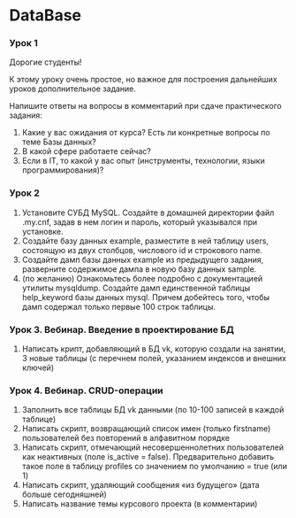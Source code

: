 # DataBase


### Урок 1
Дорогие студенты!

К этому уроку очень простое, но важное для построения дальнейших уроков дополнительное задание.

Напишите ответы на вопросы в комментарий при сдаче практического задания:
1) Какие у вас ожидания от курса? Есть ли конкретные вопросы по теме Базы данных?
2) В какой сфере работаете сейчас?
3) Если в IT, то какой у вас опыт (инструменты, технологии, языки программирования)?


### Урок 2

1) Установите СУБД MySQL. Создайте в домашней директории файл .my.cnf, задав в нем логин и пароль, который указывался при установке.
2) Создайте базу данных example, разместите в ней таблицу users, состоящую из двух столбцов, числового id и строкового name.
3) Создайте дамп базы данных example из предыдущего задания, разверните содержимое дампа в новую базу данных sample.
4) (по желанию) Ознакомьтесь более подробно с документацией утилиты mysqldump. Создайте дамп единственной таблицы help_keyword базы данных mysql. Причем добейтесь того, чтобы дамп содержал только первые 100 строк таблицы.


### Урок 3. Вебинар. Введение в проектирование БД

1) Написать крипт, добавляющий в БД vk, которую создали на занятии, 3 новые таблицы (с перечнем полей, указанием индексов и внешних ключей)

### Урок 4. Вебинар. CRUD-операции

1) Заполнить все таблицы БД vk данными (по 10-100 записей в каждой таблице)
2) Написать скрипт, возвращающий список имен (только firstname) пользователей без повторений в алфавитном порядке
3) Написать скрипт, отмечающий несовершеннолетних пользователей как неактивных (поле is_active = false). Предварительно добавить такое поле в таблицу profiles со значением по умолчанию = true (или 1)
4) Написать скрипт, удаляющий сообщения «из будущего» (дата больше сегодняшней)
5) Написать название темы курсового проекта (в комментарии)
